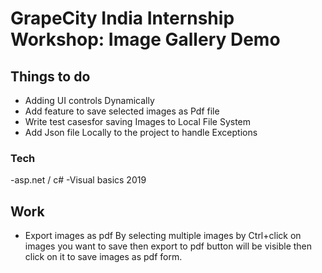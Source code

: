 # GrapeCity India Internship Workshop: Image Gallery Demo

## Things to do
 - Adding UI controls Dynamically 
 - Add feature to save selected images as Pdf file
 - Write test casesfor saving Images to Local File System
 - Add Json file Locally to the project to handle Exceptions
 

### Tech
-asp.net / c#
-Visual basics 2019

## Work


- Export images as pdf By selecting multiple images by Ctrl+click on images you want to save then export
  to pdf button will be visible then click on it to save images as pdf form.
